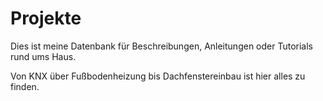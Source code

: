 # Projekte

Dies ist meine Datenbank für Beschreibungen, Anleitungen oder Tutorials rund ums Haus.

Von KNX über Fußbodenheizung bis Dachfenstereinbau ist hier alles zu finden.
